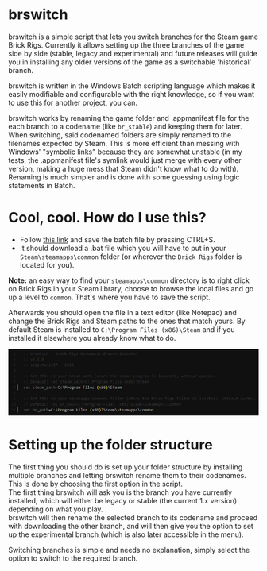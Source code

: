 # brswitch
brswitch is a simple script that lets you switch branches for the Steam game Brick Rigs. Currently it allows setting up the three branches of the game side by side (stable, legacy and experimental) and future releases will guide you in installing any older versions of the game as a switchable 'historical' branch.  

brswitch is written in the Windows Batch scripting language which makes it easily modifiable and configurable with the right knowledge, so if you want to use this for another project, you can.  

brswitch works by renaming the game folder and .appmanifest file for the each branch to a codename (like `br_stable`) and keeping them for later. When switching, said codenamed folders are simply renamed to the filenames expected by Steam. This is more efficient than messing with Windows' "symbolic links" because they are somewhat unstable (in my tests, the .appmanifest file's symlink would just merge with every other version, making a huge mess that Steam didn't know what to do with). Renaming is much simpler and is done with some guessing using logic statements in Batch.

# Cool, cool. How do I use this?
- Follow [this link](https://raw.githubusercontent.com/skipster1337/brswitch/main/brswitch.bat) and save the batch file by pressing CTRL+S.
- It should download a .bat file which you will have to put in your `Steam\steamapps\common` folder (or wherever the `Brick Rigs` folder is located for you).

**Note:** an easy way to find your `steamapps\common` directory is to right click on Brick Rigs in your Steam library, choose to browse the local files and go up a level to `common`. That's where you have to save the script.  

Afterwards you should open the file in a text editor (like Notepad) and change the Brick Rigs and Steam paths to the ones that match yours. By default Steam is installed to `C:\Program Files (x86)\Steam` and if you installed it elsewhere you already know what to do. 

![Paths](paths.png)

# Setting up the folder structure
The first thing you should do is set up your folder structure by installing multiple branches and letting brswitch rename them to their codenames. This is done by choosing the first option in the script.  
The first thing brswitch will ask you is the branch you have currently installed, which will either be legacy or stable (the current 1.x version) depending on what you play.  
brswitch will then rename the selected branch to its codename and proceed with downloading the other branch, and will then give you the option to set up the experimental branch (which is also later accessible in the menu).  

Switching branches is simple and needs no explanation, simply select the option to switch to the required branch.